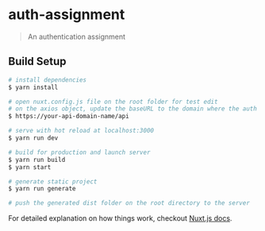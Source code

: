 # auth-assignment

> An authentication assignment

## Build Setup

``` bash
# install dependencies
$ yarn install

# open nuxt.config.js file on the root folder for test edit
# on the axios object, update the baseURL to the domain where the auth api is hosted
$ https://your-api-domain-name/api

# serve with hot reload at localhost:3000
$ yarn run dev

# build for production and launch server
$ yarn run build
$ yarn start

# generate static project
$ yarn run generate

# push the generated dist folder on the root directory to the server
```

For detailed explanation on how things work, checkout [Nuxt.js docs](https://nuxtjs.org).
